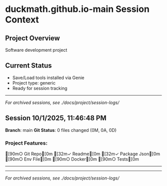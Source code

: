 # duckmath.github.io-main Session Context

## Project Overview
Software development project

## Current Status
- Save/Load tools installed via Genie
- Project type: generic
- Ready for session tracking

---

*For archived sessions, see ./docs/project/session-logs/*

## Session 10/1/2025, 11:46:48 PM
**Branch**: main
**Git Status**: 0 files changed (0M, 0A, 0D)


### Project Features:
  [90m○ Git Repo[0m
  [32m✓ Readme[0m
  [32m✓ Package Json[0m
  [90m○ Env File[0m
  [90m○ Docker[0m
  [90m○ Tests[0m

---
---
*For archived sessions, see ./docs/project/session-logs/*